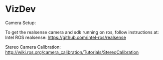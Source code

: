# VizDev

Camera Setup: 

To get the realsense camera and sdk running on ros, follow instructions at: 
Intel ROS realsense: https://github.com/intel-ros/realsense

Stereo Camera Calibration: http://wiki.ros.org/camera_calibration/Tutorials/StereoCalibration 

